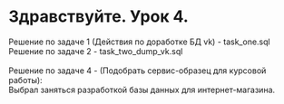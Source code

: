 # Здравствуйте. Урок 4.
Решение по задаче 1 (Действия по доработке БД vk) - task_one.sql<br>
Решение по задаче 2 - task_two_dump_vk.sql<br><br>
Решение по задаче 4 - (Подобрать сервис-образец для курсовой работы):<br>
Выбрал заняться разработкой базы данных для интернет-магазина.<br>


